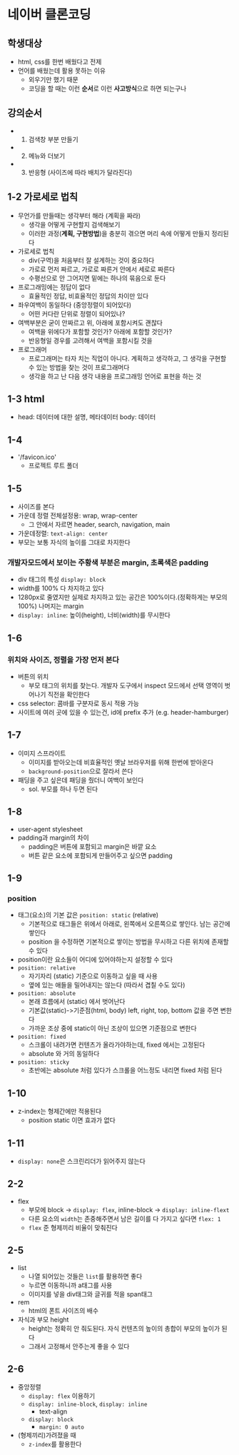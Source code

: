 # 네이버 클론코딩

## 학생대상

- html, css를 한번 배웠다고 전제
- 언어를 배웠는데 활용 못하는 이유
  - 외우기만 했기 때문
  - 코딩을 할 때는 이런 **순서**로 이런 **사고방식**으로 하면 되는구나

## 강의순서

- 1. 검색창 부분 만들기
- 2. 메뉴와 더보기
- 3. 반응형 (사이즈에 따라 배치가 달라진다)

## 1-2 가로세로 법칙

- 무언가를 만들때는 생각부터 해라 (계획을 짜라)
  - 생각을 어떻게 구현할지 검색해보기
  - 이러한 과정(**계획, 구현방법**)을 충분히 겪으면 머리 속에 어떻게 만들지 정리된다
- 가로세로 법칙
  - div(구역)을 처음부터 잘 설계하는 것이 중요하다
  - 가로로 먼저 짜르고, 가로로 짜른거 안에서 세로로 짜른다
  - 수평선으로 안 그어지면 밑에는 하나의 묶음으로 둔다
- 프로그래밍에는 정답이 없다
  - 효율적인 정답, 비효율적인 정답의 차이만 있다
- 좌우여백이 동일하다 (중앙정렬이 되어있다)
  - 어떤 커다란 단위로 정렬이 되어있나?
- 여백부분은 굳이 안짜르고 위, 아래에 포함시켜도 괜찮다
  - 여백을 위에다가 포함할 것인가? 아래에 포함할 것인가?
  - 반응형일 경우를 고려해서 여백을 포함시킬 것을
- 프로그래머
  - 프로그래머는 타자 치는 직업이 아니다. 계획하고 생각하고, 그 생각을 구현할 수 있는 방법을 찾는 것이 프로그래머다
  - 생각을 하고 난 다음 생각 내용을 프로그래밍 언어로 표현을 하는 것

## 1-3 html

- head: 데이터에 대한 설명, 메타데이터
  body: 데이터

## 1-4

- '/favicon.ico'
  - 프로젝트 루트 폴더

## 1-5

- 사이즈를 본다
- 가운데 정렬 전체설정용: wrap, wrap-center
  - 그 안에서 자르면 header, search, navigation, main
- 가운데정렬: `text-align: center`
- 부모는 보통 자식의 높이를 그대로 차지한다

### 개발자모드에서 보이는 주황색 부분은 margin, 초록색은 padding

- div 태그의 특성 `display: block`
- width를 100% 다 차지하고 있다
- 1280px로 줄였지만 실제로 차지하고 있는 공간은 100%이다.(정확하게는 부모의 100%) 나머지는 margin
- `display: inline`: 높이(height), 너비(width)를 무시한다

## 1-6

### 위치와 사이즈, 정렬을 가장 먼저 본다

- 버튼의 위치
  - 부모 태그의 위치를 찾는다. 개발자 도구에서 inspect 모드에서 선택 영역이 벗어나기 직전을 확인한다
- css selector: 콤바를 구분자로 동시 적용 가능
- 사이트에 여러 곳에 있을 수 있는건, id에 prefix 추가 (e.g. header-hamburger)

## 1-7

- 이미지 스프라이트
  - 이미지를 받아오는데 비효율적인 옛날 브라우저를 위해 한번에 받아온다
  - `background-position`으로 잘라서 쓴다
- 패딩을 주고 싶은데 패딩을 줬더니 여백이 보인다
  - sol. 부모를 하나 두면 된다

## 1-8

- user-agent stylesheet
- padding과 margin의 차이
  - padding은 버튼에 포함되고 margin은 바깥 요소
  - 버튼 같은 요소에 포함되게 만들어주고 싶으면 padding

## 1-9

### position

- 태그(요소)의 기본 값은 `position: static` (relative)
  - 기본적으로 태그들은 위에서 아래로, 왼쪽에서 오른쪽으로 쌓인다. 남는 공간에 쌓인다
  - position 을 수정하면 기본적으로 쌓이는 방법을 무시하고 다른 위치에 존재할 수 있다
- position이란 요소들이 어디에 있어야하는지 설정할 수 있다
- `position: relative`
  - 자기자리 (static) 기준으로 이동하고 싶을 때 사용
  - 옆에 있는 애들을 밀어내지는 않는다 (따라서 겹칠 수도 있다)
- `position: absolute`
  - 본래 흐름에서 (static) 에서 벗어난다
  - 기본값(static)->기준점(html, body) left, right, top, bottom 값을 주면 변한다
  - 가까운 조상 중에 static이 아닌 조상이 있으면 기준점으로 변한다
- `position: fixed`
  - 스크롤이 내려가면 컨텐츠가 올라가야하는데, fixed 에서는 고정된다
  - absolute 와 거의 동일하다
- `position: sticky`
  - 초반에는 absolute 처럼 있다가 스크롤을 어느정도 내리면 fixed 처럼 된다

## 1-10

- z-index는 형제간에만 적용된다
  - position static 이면 효과가 없다

## 1-11

- `display: none`은 스크린리더가 읽어주지 않는다

## 2-2

- flex
  - 부모에 block -> `display: flex`, inline-block -> `display: inline-flext`
  - 다른 요소의 `width`는 존중해주면서 남은 길이를 다 가지고 싶다면 `flex: 1`
  - `flex` 준 형제끼리 비율이 맞춰진다

## 2-5

- list
  - 나열 되어있는 것들은 `list`를 활용하면 좋다
  - 누르면 이동하니까 a태그를 사용
  - 이미지를 넣을 div태그와 글귀를 적을 span태그
- rem
  - html의 폰트 사이즈의 배수
- 자식과 부모 height
  - height는 정확히 안 줘도된다. 자식 컨텐츠의 높이의 총합이 부모의 높이가 된다
  - 그래서 고정해서 안주는게 좋을 수 있다

## 2-6

- 중앙정렬
  - `display: flex` 이용하기
  - `display: inline-block`, `display: inline`
    - text-align
  - `display: block`
    - `margin: 0 auto`
- (형제끼리)가려졌을 때
  - `z-index`를 활용한다
